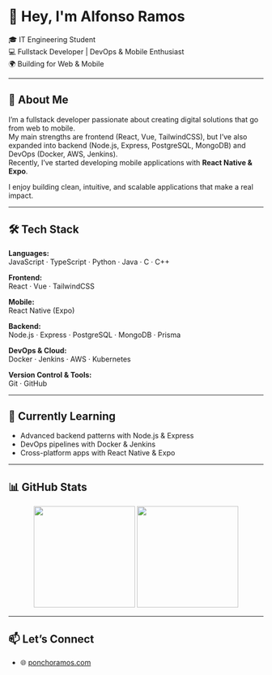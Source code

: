 # 👋 Hey, I'm Alfonso Ramos  

🎓 IT Engineering Student  
💻 Fullstack Developer | DevOps & Mobile Enthusiast  
🌍 Building for Web & Mobile  

---

## 🚀 About Me  

I’m a fullstack developer passionate about creating digital solutions that go from web to mobile.  
My main strengths are frontend (React, Vue, TailwindCSS), but I’ve also expanded into backend (Node.js, Express, PostgreSQL, MongoDB) and DevOps (Docker, AWS, Jenkins).  
Recently, I’ve started developing mobile applications with **React Native & Expo**.  

I enjoy building clean, intuitive, and scalable applications that make a real impact.  

---

## 🛠️ Tech Stack  

**Languages:**  
JavaScript · TypeScript · Python · Java · C · C++  

**Frontend:**  
React · Vue · TailwindCSS  

**Mobile:**  
React Native (Expo)  

**Backend:**  
Node.js · Express · PostgreSQL · MongoDB · Prisma  

**DevOps & Cloud:**  
Docker · Jenkins · AWS · Kubernetes  

**Version Control & Tools:**  
Git · GitHub  

---

## 🌱 Currently Learning  

- Advanced backend patterns with Node.js & Express  
- DevOps pipelines with Docker & Jenkins  
- Cross-platform apps with React Native & Expo  

---

## 📊 GitHub Stats  

<p align="center">
  <img height="200em" src="https://github-readme-stats.vercel.app/api?username=alfonso-ramos&show_icons=true&hide_border=true&theme=dark" />
  <img height="200em" src="https://github-readme-stats.vercel.app/api/top-langs/?username=alfonso-ramos&layout=compact&hide_border=true&theme=dark"/>
</p>

---

## 📫 Let’s Connect  

- 🌐 [ponchoramos.com](https://ponchoramos.com)  



